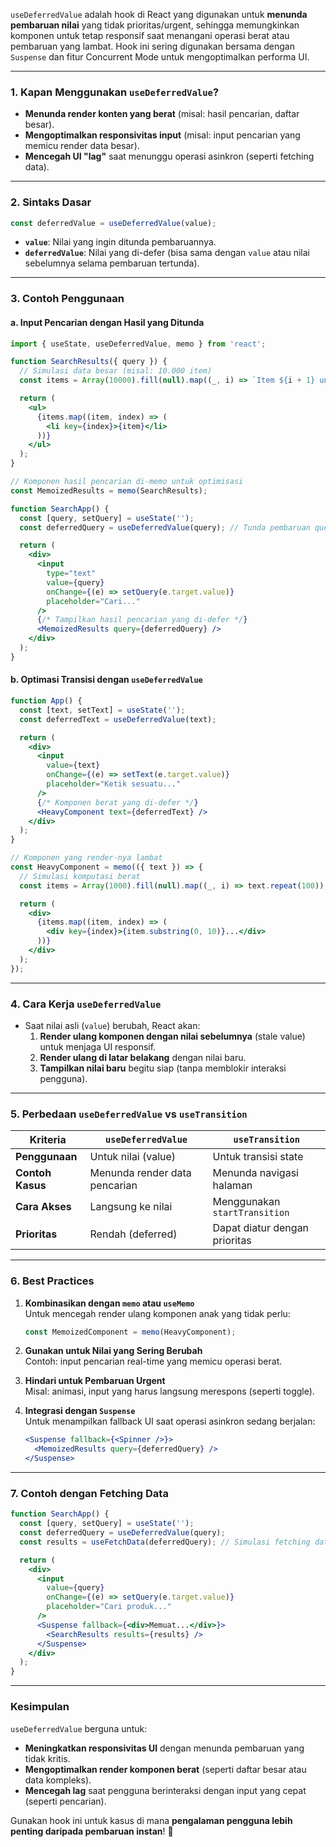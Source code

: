 `useDeferredValue` adalah hook di React yang digunakan untuk **menunda pembaruan nilai** yang tidak prioritas/urgent, sehingga memungkinkan komponen untuk tetap responsif saat menangani operasi berat atau pembaruan yang lambat. Hook ini sering digunakan bersama dengan `Suspense` dan fitur Concurrent Mode untuk mengoptimalkan performa UI.

---

### **1. Kapan Menggunakan `useDeferredValue`?**
- **Menunda render konten yang berat** (misal: hasil pencarian, daftar besar).
- **Mengoptimalkan responsivitas input** (misal: input pencarian yang memicu render data besar).
- **Mencegah UI "lag"** saat menunggu operasi asinkron (seperti fetching data).

---

### **2. Sintaks Dasar**
```javascript
const deferredValue = useDeferredValue(value);
```
- **`value`**: Nilai yang ingin ditunda pembaruannya.
- **`deferredValue`**: Nilai yang di-defer (bisa sama dengan `value` atau nilai sebelumnya selama pembaruan tertunda).

---

### **3. Contoh Penggunaan**
#### a. **Input Pencarian dengan Hasil yang Ditunda**
```jsx
import { useState, useDeferredValue, memo } from 'react';

function SearchResults({ query }) {
  // Simulasi data besar (misal: 10.000 item)
  const items = Array(10000).fill(null).map((_, i) => `Item ${i + 1} untuk "${query}"`);

  return (
    <ul>
      {items.map((item, index) => (
        <li key={index}>{item}</li>
      ))}
    </ul>
  );
}

// Komponen hasil pencarian di-memo untuk optimisasi
const MemoizedResults = memo(SearchResults);

function SearchApp() {
  const [query, setQuery] = useState('');
  const deferredQuery = useDeferredValue(query); // Tunda pembaruan query

  return (
    <div>
      <input
        type="text"
        value={query}
        onChange={(e) => setQuery(e.target.value)}
        placeholder="Cari..."
      />
      {/* Tampilkan hasil pencarian yang di-defer */}
      <MemoizedResults query={deferredQuery} />
    </div>
  );
}
```

#### b. **Optimasi Transisi dengan `useDeferredValue`**
```jsx
function App() {
  const [text, setText] = useState('');
  const deferredText = useDeferredValue(text);

  return (
    <div>
      <input
        value={text}
        onChange={(e) => setText(e.target.value)}
        placeholder="Ketik sesuatu..."
      />
      {/* Komponen berat yang di-defer */}
      <HeavyComponent text={deferredText} />
    </div>
  );
}

// Komponen yang render-nya lambat
const HeavyComponent = memo(({ text }) => {
  // Simulasi komputasi berat
  const items = Array(1000).fill(null).map((_, i) => text.repeat(100));

  return (
    <div>
      {items.map((item, index) => (
        <div key={index}>{item.substring(0, 10)}...</div>
      ))}
    </div>
  );
});
```

---

### **4. Cara Kerja `useDeferredValue`**
- Saat nilai asli (`value`) berubah, React akan:
  1. **Render ulang komponen dengan nilai sebelumnya** (stale value) untuk menjaga UI responsif.
  2. **Render ulang di latar belakang** dengan nilai baru.
  3. **Tampilkan nilai baru** begitu siap (tanpa memblokir interaksi pengguna).

---

### **5. Perbedaan `useDeferredValue` vs `useTransition`**
| **Kriteria**          | `useDeferredValue`              | `useTransition`               |
|-----------------------|----------------------------------|--------------------------------|
| **Penggunaan**        | Untuk nilai (value)             | Untuk transisi state           |
| **Contoh Kasus**      | Menunda render data pencarian   | Menunda navigasi halaman       |
| **Cara Akses**        | Langsung ke nilai               | Menggunakan `startTransition`  |
| **Prioritas**         | Rendah (deferred)               | Dapat diatur dengan prioritas  |

---

### **6. Best Practices**
1. **Kombinasikan dengan `memo` atau `useMemo`**  
   Untuk mencegah render ulang komponen anak yang tidak perlu:
   ```jsx
   const MemoizedComponent = memo(HeavyComponent);
   ```

2. **Gunakan untuk Nilai yang Sering Berubah**  
   Contoh: input pencarian real-time yang memicu operasi berat.

3. **Hindari untuk Pembaruan Urgent**  
   Misal: animasi, input yang harus langsung merespons (seperti toggle).

4. **Integrasi dengan `Suspense`**  
   Untuk menampilkan fallback UI saat operasi asinkron sedang berjalan:
   ```jsx
   <Suspense fallback={<Spinner />}>
     <MemoizedResults query={deferredQuery} />
   </Suspense>
   ```

---

### **7. Contoh dengan Fetching Data**
```jsx
function SearchApp() {
  const [query, setQuery] = useState('');
  const deferredQuery = useDeferredValue(query);
  const results = useFetchData(deferredQuery); // Simulasi fetching data

  return (
    <div>
      <input
        value={query}
        onChange={(e) => setQuery(e.target.value)}
        placeholder="Cari produk..."
      />
      <Suspense fallback={<div>Memuat...</div>}>
        <SearchResults results={results} />
      </Suspense>
    </div>
  );
}
```

---

### **Kesimpulan**
`useDeferredValue` berguna untuk:
- **Meningkatkan responsivitas UI** dengan menunda pembaruan yang tidak kritis.
- **Mengoptimalkan render komponen berat** (seperti daftar besar atau data kompleks).
- **Mencegah lag** saat pengguna berinteraksi dengan input yang cepat (seperti pencarian).

Gunakan hook ini untuk kasus di mana **pengalaman pengguna lebih penting daripada pembaruan instan**! 🚀